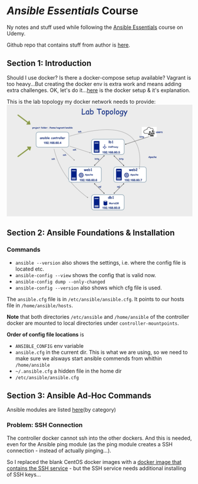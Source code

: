 # _Ansible Essentials_ Course
Ny notes and stuff used while following the [Ansible Essentials](https://www.udemy.com/course/ansible-essentials/) course on Udemy.

Github repo that contains stuff from author is [here](https://github.com/uguroktay/ansible_essentials).

## Section 1: Introduction

Should I use docker? Is there a docker-compose setup available? Vagrant is too heavy...But creating the docker env is extra work and means adding extra challenges. OK, let's do it...[here](./docker/readme.md) is the docker setup & it's explanation.

This is the lab topology my docker network needs to provide:
![Lab Topoology](lab-topology.png)

## Section 2: Ansible Foundations & Installation

### Commands

* `ansible --version` also shows the settings, i.e. where the config file is located etc.
* `ansible-config --view` shows the config that is valid now.
* `ansible-config dump --only-changed`
* `ansible-config --version` also shows which cfg file is used.

The `ansible.cfg` file is in `/etc/ansible/ansible.cfg`. It points to our hosts file in `/home/ansible/hosts`. 

**Note** that both directories `/etc/ansible` and `/home/ansible` of the controller docker are mounted to local directories under `controller-mountpoints`.

**Order of config file locations** is 

* `ANSIBLE_CONFIG` env variable
* `ansible.cfg` in the current dir. This is what we are using, so we need to make sure we alsways start ansible commends from whithin `/home/ansible`
* `~/.ansible.cfg` a hidden file in the home dir
* `/etc/ansible/ansible.cfg` 

## Section 3: Ansible Ad-Hoc Commands

Ansible modules are listed [here](https://docs.ansible.com/ansible/latest/modules/modules_by_category.html)(by category)

### Problem: SSH Connection

The controller docker cannot ssh into the other dockers. And this is needed, even for the Ansible ping module (as the ping module creates a SSH connection - instead of actually pinging...).

So I replaced the blank CentOS docker images with a [docker image that contains the SSH service](https://hub.docker.com/r/jdeathe/centos-ssh) - but the SSH service needs additional installing of SSH keys...